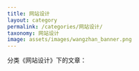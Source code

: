 ```yaml
---
title: 网站设计
layout: category
permalink: /categories/网站设计/
taxonomy: 网站设计
image: assets/images/wangzhan_banner.png
---
```


分类《网站设计》下的文章：